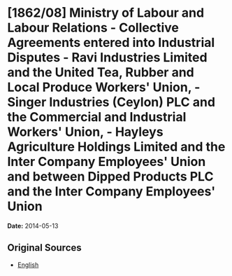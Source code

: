# [1862/08] Ministry of Labour and Labour Relations - Collective Agreements entered into Industrial Disputes - Ravi Industries Limited and the United Tea, Rubber and Local Produce Workers' Union, - Singer Industries (Ceylon) PLC and the Commercial and Industrial Workers' Union, - Hayleys Agriculture Holdings Limited and the Inter Company Employees' Union and between Dipped Products PLC and the Inter Company Employees' Union

**Date:** 2014-05-13

## Original Sources

- [English](https://documents.gov.lk/view/extra-gazettes/2014/5/1862-08_E.pdf)
